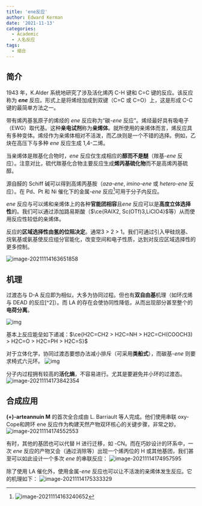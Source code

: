 ```yaml
---
title: 'ene反应'
author: Edward Kerman
date: '2021-11-13'
categories:
  - Academic
  - 人名反应
tags:
  - 缩合
---
```


## 简介

1943 年，K.Alder 系统地研究了涉及活化烯丙 C-H 键和 C=C 键的反应。该反应称为 ***ene*** 反应。形式上是将烯烃加成到双键（C=C 或 C=O）上，这是形成 C-C 键的最简单方法之一。

带有烯丙基氢原子的烯烃的 *ene* 反应称为“碳-*ene* 反应”。烯烃最好具有吸电子（EWG）取代基。这种**亲电试剂**称为**亲烯体**。就所使用的亲烯体而言，烯反应具有多种变体。烯烃作为亲烯体相对不活泼，而乙炔则是一个不错的选择。例如，乙炔在高压下与多种 *ene* 反应生成 1,4-二烯。

当亲烯体是羰基化合物时，*ene* 反应仅生成相应的**醇而不是醚**（羰基-*ene* 反应）。注意对比，硫代羰基化合物主要反应生成**烯丙基硫化物**而不是高烯丙基硫醇。

源自醛的 Schiff 碱可以得到高烯丙基胺（*aza-ene*, *imino-ene* 或 *hetero-ene* 反应）。在 Pd、Pt 和 Ni 催化下的金属-*ene* 反应[^1]可用于分子内反应。

*ene* 反应与可以烯和亲烯体上的各种**官能团相容**且*ene* 反应可以是**高度立体选择性**的。我们可以通过添加路易斯酸（$\ce{RAlX2, Sc(OTf)3,LiClO4}$等）从而使用反应性较低的亲烯体。

反应的**区域选择性由氢的位阻决定**。通常3 > 2 > 1。我们可通过引入甲硅烷基、烷氧基或氨基使反应组分官能化，改变空间和电子性质，达到对反应区域选择性的更多控制。

![image-20211114163651858](https://tva1.sinaimg.cn/large/008i3skNgy1gwermdnjs9j31pu0gegng.jpg)

## 机理

过渡态与 D-A 反应即为相似，大多为协同过程。但也有**双自由基**机理（如环戊烯与 DEAD 的反应[^2]）。而 LA 的存在会使协同性降低，从而出现部分甚至整个的**电荷分离**。

![img](https://tva1.sinaimg.cn/large/008i3skNgy1gwesm10egqj30up05mdfy.jpg)

基本上反应能垒如下递减：$\ce{H2C=CH2 > H2C=NH > H2C=CH(COOCH3) > H2C=O > H2C=PH > H2C=S}$

对于立体化学，协同过渡态要想办法减小排斥（可采用**类船式**），而碳基-*ene* 则要求椅式六元环。
![img](https://tva1.sinaimg.cn/large/008i3skNgy1gwetfn1oxbj30xt0a1wfj.jpg)

分子内过程拥有较高的**活化熵**，不容易进行。尤其是要避免并小环的过渡态。
![image-20211114173842354](https://tva1.sinaimg.cn/large/008i3skNgy1gwetepwv68j318a05qq3c.jpg)

[^1]: ![image-20211114163240652](https://tva1.sinaimg.cn/large/008i3skNgy1gweri1odx3j30t40byaag.jpg)

## 合成应用

**(+)-arteannuin M** 的首次全合成由 L. Barriault 等人完成。他们使用串联 oxy-Cope和跨环 ene 反应作为构建天然产物双环核心的关键步骤，非常之妙。
![image-20211114174552553](https://tva1.sinaimg.cn/large/008i3skNgy1gwetvl45hpj31s60pyn1s.jpg)

有时，其他的基团也可以代替 H 进行迁移，如 -CN。而在巧妙设计的环系中，一次 *ene* 反应的产物又会（通过消除等）出现一个烯丙位的 H 或其他基团，我们甚至可以如此设计一个多次 *ene* 的串联反应：
![image-20211114174957595](https://tva1.sinaimg.cn/large/008i3skNgy1gwetqhgo69j315w09kmy5.jpg)

除了使用 LA 催化外，使用金属-*ene* 反应也可以让不活泼的亲烯体发生反应。它的机理如下：
![image-20211114175333329](https://tva1.sinaimg.cn/large/008i3skNgy1gwetu6bw5cj31e60ssjtq.jpg)
